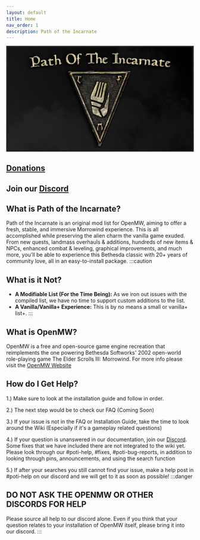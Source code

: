 ```yaml
---
layout: default
title: Home
nav_order: 1
description: Path of the Incarnate
---
```


![POTI](https://github.com/clayby99/path-of-the-incarnate/blob/main/POTI_Wabbajack.png?raw=true)

## **[Donations](https://ko-fi.com/clayby)**

## Join our [Discord](https://discord.gg/43EhRjU)

## **What is Path of the Incarnate?**
Path of the Incarnate is an original mod list for OpenMW, aiming to offer a fresh, stable, and immersive Morrowind experience. This is all accomplished while preserving the alien charm the vanilla game exuded. From new quests, landmass overhauls & additions, hundreds of new items & NPCs, enhanced combat & leveling, graphical improvements, and much more, you'll be able to experience this Bethesda classic with 20+ years of community love, all in an easy-to-install package.
:::caution
## **What is it Not?**
- **A Modifiable List (For the Time Being):** As we iron out issues with the compiled list, we have no time to support custom additions to the list.
- **A Vanilla/Vanilla+ Experience:** This is by no means a small or vanilla+ list+.
:::
## **What is OpenMW?**
OpenMW is a free and open-source game engine recreation that reimplements the one powering Bethesda Softworks' 2002 open-world role-playing game The Elder Scrolls III: Morrowind. For more info please visit the [OpenMW Website](https://openmw.org/en/)

## **How do I Get Help?**
1.) Make sure to look at the installation guide and follow in order.

2.) The next step would be to check our FAQ (Coming Soon)

3.) If your issue is not in the FAQ or Installation Guide, take the time to look around the Wiki (Especially if it's a gameplay related questions)

4.) If your question is unanswered in our documentation, join our [Discord](https://discord.gg/43EhRjU). Some fixes that we have included there are not integrated to the wiki yet. Please look through our #poti-help, #fixes, #poti-bug-reports, in addition to looking through pins, announcements, and using the search function

5.) If after your searches you still cannot find your issue, make a help post in #poti-help on our discord and we will get to it as soon as possible!
:::danger
## DO NOT ASK THE OPENMW OR OTHER DISCORDS FOR HELP

Please source all help to our discord alone. Even if you think that your question relates to your installation of OpenMW itself, please bring it into our discord.
:::
